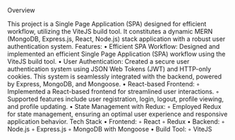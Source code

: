 Overview
    
This project is a Single Page Application (SPA) designed for efficient workflow, utilizing the ViteJS build tool. It constitutes a dynamic MERN (MongoDB, Express.js, React, Node.js) stack application with a robust user authentication system.
Features:
    • Efficient SPA Workflow: Designed and implemented an efficient Single Page Application (SPA) workflow using the ViteJS build tool.
    • User Authentication: Created a secure user authentication system using JSON Web Tokens (JWT) and HTTP-only cookies. This system is seamlessly integrated with the backend, powered by Express, MongoDB, and Mongoose.
    • React-based Frontend:
        ◦ Implemented a React-based frontend for streamlined user interactions.
        ◦ Supported features include user registration, login, logout, profile viewing, and profile updating.
    • State Management with Redux:
        ◦ Employed Redux for state management, ensuring an optimal user experience and responsive application behavior.
Tech Stack
    • Frontend:
        ◦ React
        ◦ Redux
    • Backend:
        ◦ Node.js
        ◦ Express.js
        ◦ MongoDB with Mongoose
    • Build Tool:
        ◦ ViteJS

        

